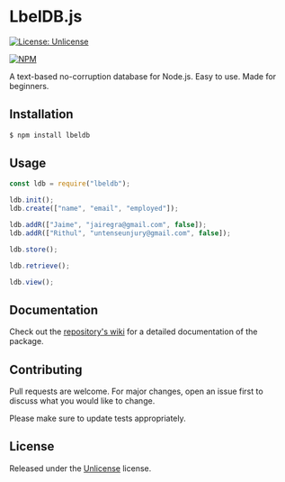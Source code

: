 # LbelDB.js

[![License: Unlicense](https://img.shields.io/badge/license-Unlicense-green.svg)](http://unlicense.org/)

[![NPM](https://nodei.co/npm/lbeldb.png)](https://nodei.co/npm/lbeldb/)

A text-based no-corruption database for Node.js. Easy to use. Made for beginners.

## Installation

```sh
$ npm install lbeldb
```

## Usage

```js
const ldb = require("lbeldb");

ldb.init();
ldb.create(["name", "email", "employed"]);

ldb.addR(["Jaime", "jairegra@gmail.com", false]);
ldb.addR(["Rithul", "untenseunjury@gmail.com", false]);

ldb.store();

ldb.retrieve();

ldb.view();
```

## Documentation

Check out the [repository's wiki](https://github.com/JaimermXD/LbelDB.js/wiki) for a detailed documentation of the package.

## Contributing

Pull requests are welcome. For major changes, open an issue first to discuss what you would like to change.

Please make sure to update tests appropriately.

## License

Released under the [Unlicense](https://choosealicense.com/licenses/unlicense/) license.
